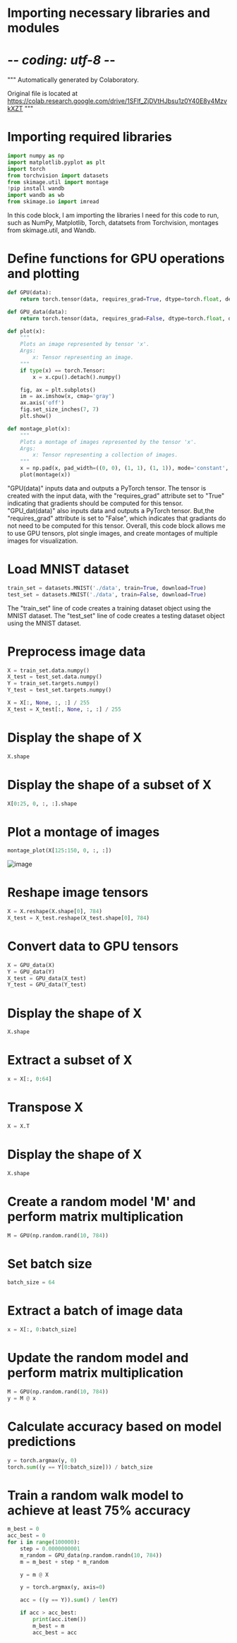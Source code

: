 # Importing necessary libraries and modules
# -*- coding: utf-8 -*-
"""
Automatically generated by Colaboratory.

Original file is located at
    https://colab.research.google.com/drive/1SFlf_ZjDVtHJbsu1z0Y40E8y4MzvkXZT
"""

# Importing required libraries
```python
import numpy as np
import matplotlib.pyplot as plt
import torch
from torchvision import datasets
from skimage.util import montage
!pip install wandb
import wandb as wb
from skimage.io import imread
```
In this code block, I am importing the libraries I need for this code to run, such as NumPy, Matplotlib, Torch, datatsets from Torchvision, montages from skimage.util, and Wandb.  

# Define functions for GPU operations and plotting
```python
def GPU(data):
    return torch.tensor(data, requires_grad=True, dtype=torch.float, device=torch.device('cuda'))

def GPU_data(data):
    return torch.tensor(data, requires_grad=False, dtype=torch.float, device=torch.device('cuda'))

def plot(x):
    """
    Plots an image represented by tensor 'x'.
    Args:
        x: Tensor representing an image.
    """
    if type(x) == torch.Tensor:
        x = x.cpu().detach().numpy()

    fig, ax = plt.subplots()
    im = ax.imshow(x, cmap='gray')
    ax.axis('off')
    fig.set_size_inches(7, 7)
    plt.show()

def montage_plot(x):
    """
    Plots a montage of images represented by the tensor 'x'.
    Args:
        x: Tensor representing a collection of images.
    """
    x = np.pad(x, pad_width=((0, 0), (1, 1), (1, 1)), mode='constant', constant_values=0)
    plot(montage(x))
```
"GPU(data)" inputs data and outputs a PyTorch tensor. The tensor is created with the input data, with the "requires_grad" attribute set to "True" indicating that gradients should be computed for this tensor. "GPU_dat(data)" also inputs data and outputs a PyTorch tensor. But,the "requires_grad" attribute is set to "False", which indicates that gradiants do not need to be computed for this tensor. Overall, this code block allows me to use GPU tensors, plot single images, and create montages of multiple images for visualization. 

# Load MNIST dataset
```python
train_set = datasets.MNIST('./data', train=True, download=True)
test_set = datasets.MNIST('./data', train=False, download=True)
```
The "train_set" line of code creates a training dataset object using the MNIST dataset. The "test_set" line of code creates a testing dataset object using the MNIST dataset. 

# Preprocess image data
```python
X = train_set.data.numpy()
X_test = test_set.data.numpy()
Y = train_set.targets.numpy()
Y_test = test_set.targets.numpy()

X = X[:, None, :, :] / 255
X_test = X_test[:, None, :, :] / 255
```

# Display the shape of X
```python
X.shape
```
# Display the shape of a subset of X
```python
X[0:25, 0, :, :].shape
```

# Plot a montage of images
```python
montage_plot(X[125:150, 0, :, :])
```
![image](https://github.com/kristen1028/MathDataScience/assets/143013164/d2d0dee9-a357-4512-b5c2-2453a1902ec9)

# Reshape image tensors
```python
X = X.reshape(X.shape[0], 784)
X_test = X_test.reshape(X_test.shape[0], 784)
```

# Convert data to GPU tensors
```python
X = GPU_data(X)
Y = GPU_data(Y)
X_test = GPU_data(X_test)
Y_test = GPU_data(Y_test)
```

# Display the shape of X
```python
X.shape
```

# Extract a subset of X
```python
x = X[:, 0:64]
```

# Transpose X
```python
X = X.T
```

# Display the shape of X
```python
X.shape
```

# Create a random model 'M' and perform matrix multiplication
```python
M = GPU(np.random.rand(10, 784))
```

# Set batch size
```python
batch_size = 64
```

# Extract a batch of image data
```python
x = X[:, 0:batch_size]
```

# Update the random model and perform matrix multiplication
```python
M = GPU(np.random.rand(10, 784))
y = M @ x
```

# Calculate accuracy based on model predictions
```python
y = torch.argmax(y, 0)
torch.sum((y == Y[0:batch_size])) / batch_size
```

# Train a random walk model to achieve at least 75% accuracy
```python
m_best = 0
acc_best = 0
for i in range(100000):
    step = 0.0000000001
    m_random = GPU_data(np.random.randn(10, 784))
    m = m_best + step * m_random

    y = m @ X

    y = torch.argmax(y, axis=0)

    acc = ((y == Y)).sum() / len(Y)

    if acc > acc_best:
        print(acc.item())
        m_best = m
        acc_best = acc
```
